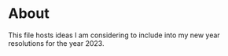 # About

This file hosts ideas I am considering to include into my new year resolutions for the year 2023.
